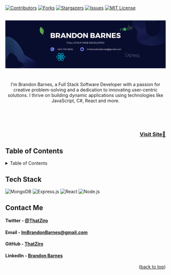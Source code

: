 <a name="readme-top"></a>

[![Contributors][contributors-shield]][contributors-url]
[![Forks][forks-shield]][forks-url]
[![Stargazers][stars-shield]][stars-url]
[![Issues][issues-shield]][issues-url]
[![MIT License][license-shield]][license-url]

<!-- PROJECT LOGO -->
<br />
<div align="center">

<a href="https://github.com/ThatZiro/React-Portfolio/">
  <img src="./Banner.png" alt="Brandon Barnes Banner">
</a>


#

I'm Brandon Barnes, a Full Stack Software Developer with a passion for creative problem-solving and a dedication to innovating user-centric solutions. I thrive on building dynamic applications using technologies like JavaScript, C#, React and more.


</div>
<br />
<br />

# <h3 font size="1" align="right"><a href="https://brandonbarnes.netlify.app/" target="_blank">Visit Site🚀</a></h3>

## Table of Contents

<!-- TABLE OF CONTENTS -->
<details>
  <summary>Table of Contents</summary>
  <ol>
    <li><a href="#tech-stack">Tech Stack</a></li>
    <li><a href="#contact">Contact</a></li>
  </ol>
</details>

## Tech Stack

![MongoDB](https://img.shields.io/badge/MongoDB-%234ea94b.svg?style=for-the-badge&logo=mongodb&logoColor=white)
![Express.js](https://img.shields.io/badge/Express.js-%23404d59.svg?style=for-the-badge&logo=express)
![React](https://img.shields.io/badge/React-%2361dafb.svg?style=for-the-badge&logo=react&logoColor=white)
![Node.js](https://img.shields.io/badge/Node.js-%23339933.svg?style=for-the-badge&logo=node.js&logoColor=white)

## Contact Me

<a name="contact"></a>

<h4>Twitter - <a href="https://twitter.com/ThatZiro">@ThatZiro</a></h4>
<h4>Email - <a href="mailto:ImBrandonBarnes@gmail.com">ImBrandonBarnes@gmail.com</a></h4>
<h4>GitHub - <a href="https://github.com/ThatZiro">ThatZiro</a></h4>
<h4>LinkedIn - <a href="https://www.linkedin.com/in/brandon-barnes-4b2098232/">Brandon Barnes</a></h4>

<p style="text-align: right;">(<a href="#readme-top">back to top</a>)</p>

<!-- MARKDOWN LINKS & IMAGES -->
<!-- https://www.markdownguide.org/basic-syntax/#reference-style-links -->

[contributors-shield]: https://img.shields.io/github/contributors/ThatZiro/React-Portfolio.svg?style=for-the-badge
[contributors-url]: https://github.com/ThatZiro/React-Portfolio/graphs/contributors
[forks-shield]: https://img.shields.io/github/forks/ThatZiro/React-Portfolio.svg?style=for-the-badge
[forks-url]: https://github.com/ThatZiro/React-Portfolio/network/members
[stars-shield]: https://img.shields.io/github/stars/ThatZiro/React-Portfolio.svg?style=for-the-badge
[stars-url]: https://github.com/ThatZiro/React-Portfolio/stargazers
[issues-shield]: https://img.shields.io/github/issues/ThatZiro/React-Portfolio.svg?style=for-the-badge
[issues-url]: https://github.com/ThatZiro/React-Portfolio/issues
[license-shield]: https://img.shields.io/github/license/ThatZiro/React-Portfolio.svg?style=for-the-badge
[license-url]: https://github.com/ThatZiro/React-Portfolio/blob/master/LICENSE.txt
[linkedin-shield]: https://img.shields.io/badge/-LinkedIn-black.svg?style=for-the-badge&logo=linkedin&colorB=555
[linkedin-url]: https://linkedin.com/in/linkedin_username
